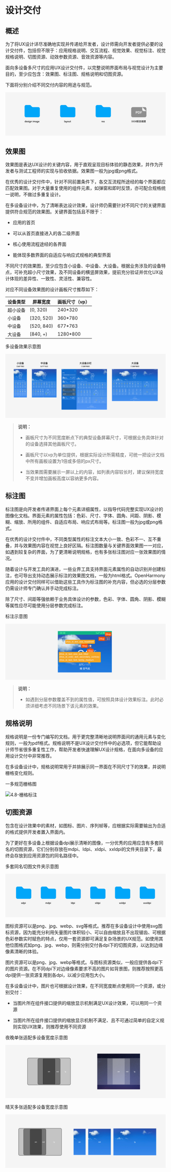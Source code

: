 # 设计交付


## 概述

为了将UX设计详尽准确地实现并传递给开发者，设计师需向开发者提供必要的设计交付件，包括但不限于：应用规格说明、交互流程、视觉效果、视觉标注、视觉规格说明、切图资源、动效参数资源、音效资源等内容。

面向多设备多尺寸的应用UX设计交付件，以完整说明界面布局与视觉设计为主要目的，至少应包含：效果图、标注图、规格说明和切图资源。

下面将分别介绍不同交付内容的用途与规范。

![4.8-交付4件套](figures/4.8-交付4件套.png)


## 效果图

效果图是表达UX设计的关键内容，用于直观呈现目标体验的静态效果，并作为开发者与测试工程师的实现与验收依据。效果图一般为jpg或png格式。

在优秀的设计交付件中，针对不同前置条件下，各交互流程所途经的每个界面都应匹配效果图。对于大量重复使用的组件元素，如弹窗和即时反馈，亦可配合规格统一说明，不做过多重复设计。

在多设备设计中，为了清晰表达设计效果，设计师仍需要针对不同尺寸的关键界面提供符合规范的效果图。关键界面包括且不限于：

- 应用的首页

- 可以从首页直接进入的各二级界面

- 核心使用流程途经的各界面

- 能体现多数界面的自适应与响应式规格的典型界面

不同尺寸的效果图，至少应包含小设备、中设备、大设备。根据业务涉及的设备特点，可补充超小尺寸效果，及不同设备的横竖屏效果，提前充分验证并优化UX设计体现的差异性、一致性、灵活性、兼容性。

对应不同设备效果图的设计画板尺寸推荐如下：

  | 设备类型 | 屏幕宽度 | 画板尺寸（vp） | 
| -------- | -------- | -------- |
| 超小设备 | [0,&nbsp;320) | 240\*320 | 
| 小设备 | [320,&nbsp;520) | 360\*780 | 
| 中设备 | [520,&nbsp;840) | 677\*763 | 
| 大设备 | [840,&nbsp;+) | 1280\*800 | 

多设备效果示意图

![4.8-效果示意图](figures/4.8-效果示意图.png)

> **说明：**
> - 画板尺寸为不同宽度断点下的典型设备屏幕尺寸，可根据业务具体针对的设备选择其他画板尺寸。
> 
> - 画板尺寸以vp为单位提供，根据实际设计所需精度，可统一把设计文档中所有画板设置为1倍或多倍的px尺寸。
> 
> - 当效果图需要展示一屏以上的内容，如列表内容较长时，建议保持宽度不变并增加画板高度以容纳更多内容。


## 标注图

标注图是向开发者传递界面上每个元素详细属性，以指导代码完整实现UX设计的图像化文档。界面元素的属性包括：色彩、尺寸、字体、圆角、间距、阴影、模糊、缩放、所用的组件、自适应布局、响应式布局等。标注图一般为jpg或png格式。

在优秀的设计交付件中，不同类型属性的标注文本大小一致、色彩不一、互不重叠，并与效果图内容在视觉上良好区隔。标注图数量与关键界面效果图一一对应，如遇到较复杂的界面，为了更清晰说明规格，也有多张标注图对应一张效果图的情况。

随着设计与开发工具的演进，一些业界工具支持界面元素属性的自动识别并创建标注，也可导出支持动态展示标注的效果图文档，一般为html格式。OpenHarmony应用的设计交付同样可以借助这些工具作为标注图的补充内容，但必选的分层参数仍需设计师专门确认并手动完成标注。

除了尺寸、间距等强依赖于业务具体设计的参数，色彩、字体、圆角、阴影、模糊等属性应尽可能使用分层参数完成标注。

标注示意图

![4.8-标注图](figures/4.8-标注图.png)

> **说明：**
> - 如遇到分层参数覆盖不到的属性值，可按照具体设计效果标注。此时必须详细考虑不同场景下该元素的效果。


## 规格说明

规格说明是一份专门编写的文档，用于更完整清晰地说明界面间的通用元素与变化规则，一般为pdf格式。规格说明不是UX设计交付件中的必选项，但它能帮助设计师节省很多重复性工作，帮助开发者快速理解UX设计规格，在面向多设备的应用设计交付中非常推荐。

在多设备设计中，规格说明常用于并排展示同一界面在不同尺寸下的效果，并说明栅格变化规则。

一多规范栅格图

![4.8-栅格标注](figures/4.8-栅格标注.png)


## 切图资源

包含在设计效果中的素材，如图标、图片、序列帧等，应根据实际需要输出为合适的格式提供开发者置入界面内。

为了更好在多设备上根据设备dpi展示清晰的图像，一分优秀的应用应含有多套同名的切图资源，它们分别存放在mdpi、ldpi、xldpi、xxldpi的文件夹目录下，最终会存放到应用资源包的同名路径中。

多套同名切图文件夹示意图

![4.8-切图资源对应文件夹](figures/4.8-切图资源对应文件夹.png)

图标资源可以是png、jpg、webp、svg等格式。推荐在多设备设计中使用svg图标资源，因为能充分利用矢量图片体积较小、可以自由缩放且不出现锯齿、可根据色彩参数实时赋色的特点，仅用一套资源即可满足复杂场景的UX规范。如使用其他位图格式如png、jpg、webp，则需分别交付各dpi下的切图资源，以达到边缘像素清晰的体验。

图片资源可以是png、jpg、webp等格式。与图标资源类似，一般应提供各dpi下的图片资源。在不同dpi下对边缘像素要求不高的图片如背景图，则推荐按照更高dpi提供一张资源复用到各dpi，以减少应用包大小。

在多设备设计中，图片也可根据设计效果，在不同宽度断点使用同一个资源，或分别交付：

- 当图片所在组件接口提供的缩放显示机制满足UX设计效果，可以用同一个资源

- 当图片所在组件接口提供的缩放显示机制不满足、且不可通过简单的自定义规则实现UX效果，则推荐使用不同资源

夜晚单张适配多设备宽度示意图

![4.8-夜晚单张适配多设备](figures/4.8-夜晚单张适配多设备.png)

晴天多张适配多设备宽度示意图

![4.8-晴天多张适配](figures/4.8-晴天多张适配.png)
